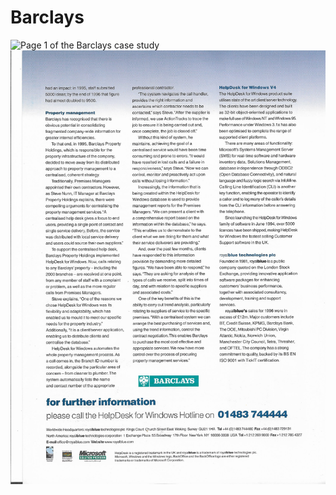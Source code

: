 # Barclays

![Page 1 of the Barclays case study](barclayscase-study-1.jpg)
![Page 2 of the Barclays case study](barclays-case-study-2.jpg)
